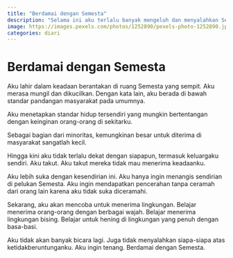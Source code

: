 ```yaml
---
title: "Berdamai dengan Semesta"
description: "Selama ini aku terlalu banyak mengeluh dan menyalahkan Semesta atas kemalangan yang menimpa aku. Kini aku sadar bahwa kalau aku bisa berdamai dengan-Nya, aku bisa tenteram."
image: https://images.pexels.com/photos/1252890/pexels-photo-1252890.jpeg?auto=compress&cs=tinysrgb&dpr=2&w=720
categories: diari
---
```

# Berdamai dengan Semesta 

Aku lahir dalam keadaan berantakan di ruang Semesta yang sempit. Aku merasa mungil dan dikucilkan. Dengan kata lain, aku berada di bawah standar pandangan masyarakat pada umumnya. 

Aku menetapkan standar hidup tersendiri yang mungkin bertentangan dengan keinginan orang-orang di sekitarku. 

Sebagai bagian dari minoritas, kemungkinan besar untuk diterima di masyarakat sangatlah kecil. 

Hingga kini aku tidak terlalu dekat dengan siapapun, termasuk keluargaku sendiri. Aku takut. Aku takut mereka tidak mau menerima keadaanku. 

Aku lebih suka dengan kesendirian ini. Aku hanya ingin menangis sendirian di pelukan Semesta. Aku ingin mendapatkan pencerahan tanpa ceramah dari orang lain karena aku tidak suka diceramahi. 

Sekarang, aku akan mencoba untuk menerima lingkungan. Belajar menerima orang-orang dengan berbagai wajah. Belajar menerima lingkungan bising. Belajar untuk hening di lingkungan yang penuh dengan basa-basi. 

Aku tidak akan banyak bicara lagi. Juga tidak menyalahkan siapa-siapa atas ketidakberuntunganku. Aku ingin tenang. Berdamai dengan Semesta. 
